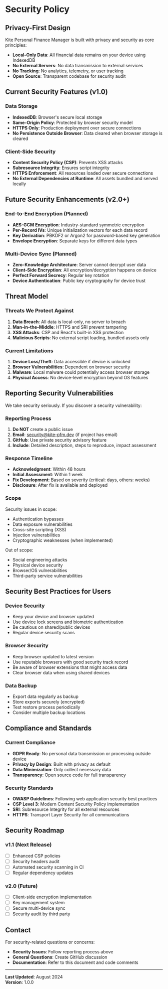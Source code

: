 # Security Policy

## Privacy-First Design

Kite Personal Finance Manager is built with privacy and security as core principles:

- **Local-Only Data**: All financial data remains on your device using IndexedDB
- **No External Servers**: No data transmission to external services
- **No Tracking**: No analytics, telemetry, or user tracking
- **Open Source**: Transparent codebase for security audit

## Current Security Features (v1.0)

### Data Storage
- **IndexedDB**: Browser's secure local storage
- **Same-Origin Policy**: Protected by browser security model
- **HTTPS Only**: Production deployment over secure connections
- **No Persistence Outside Browser**: Data cleared when browser storage is cleared

### Client-Side Security
- **Content Security Policy (CSP)**: Prevents XSS attacks
- **Subresource Integrity**: Ensures script integrity
- **HTTPS Enforcement**: All resources loaded over secure connections
- **No External Dependencies at Runtime**: All assets bundled and served locally

## Future Security Enhancements (v2.0+)

### End-to-End Encryption (Planned)
- **AES-GCM Encryption**: Industry-standard symmetric encryption
- **Per-Record IVs**: Unique initialization vectors for each data record
- **Key Derivation**: PBKDF2 or Argon2 for password-based key generation
- **Envelope Encryption**: Separate keys for different data types

### Multi-Device Sync (Planned)
- **Zero-Knowledge Architecture**: Server cannot decrypt user data
- **Client-Side Encryption**: All encryption/decryption happens on device
- **Perfect Forward Secrecy**: Regular key rotation
- **Device Authentication**: Public key cryptography for device trust

## Threat Model

### Threats We Protect Against
1. **Data Breach**: All data is local-only, no server to breach
2. **Man-in-the-Middle**: HTTPS and SRI prevent tampering
3. **XSS Attacks**: CSP and React's built-in XSS protection
4. **Malicious Scripts**: No external script loading, bundled assets only

### Current Limitations
1. **Device Loss/Theft**: Data accessible if device is unlocked
2. **Browser Vulnerabilities**: Dependent on browser security
3. **Malware**: Local malware could potentially access browser storage
4. **Physical Access**: No device-level encryption beyond OS features

## Reporting Security Vulnerabilities

We take security seriously. If you discover a security vulnerability:

### Reporting Process
1. **Do NOT** create a public issue
2. **Email**: security@kite-pfm.dev (if project has email)
3. **GitHub**: Use private security advisory feature
4. **Include**: Detailed description, steps to reproduce, impact assessment

### Response Timeline
- **Acknowledgment**: Within 48 hours
- **Initial Assessment**: Within 1 week
- **Fix Development**: Based on severity (critical: days, others: weeks)
- **Disclosure**: After fix is available and deployed

### Scope
Security issues in scope:
- Authentication bypasses
- Data exposure vulnerabilities  
- Cross-site scripting (XSS)
- Injection vulnerabilities
- Cryptographic weaknesses (when implemented)

Out of scope:
- Social engineering attacks
- Physical device security
- Browser/OS vulnerabilities
- Third-party service vulnerabilities

## Security Best Practices for Users

### Device Security
- Keep your device and browser updated
- Use device lock screens and biometric authentication
- Be cautious on shared/public devices
- Regular device security scans

### Browser Security
- Keep browser updated to latest version
- Use reputable browsers with good security track record
- Be aware of browser extensions that might access data
- Clear browser data when using shared devices

### Data Backup
- Export data regularly as backup
- Store exports securely (encrypted)
- Test restore process periodically
- Consider multiple backup locations

## Compliance and Standards

### Current Compliance
- **GDPR Ready**: No personal data transmission or processing outside device
- **Privacy by Design**: Built with privacy as default
- **Data Minimization**: Only collect necessary data
- **Transparency**: Open source code for full transparency

### Security Standards
- **OWASP Guidelines**: Following web application security best practices
- **CSP Level 3**: Modern Content Security Policy implementation
- **SRI**: Subresource Integrity for all external resources
- **HTTPS**: Transport Layer Security for all communications

## Security Roadmap

### v1.1 (Next Release)
- [ ] Enhanced CSP policies
- [ ] Security headers audit
- [ ] Automated security scanning in CI
- [ ] Regular dependency updates

### v2.0 (Future)
- [ ] Client-side encryption implementation
- [ ] Key management system
- [ ] Secure multi-device sync
- [ ] Security audit by third party

## Contact

For security-related questions or concerns:
- **Security Issues**: Follow reporting process above
- **General Questions**: Create GitHub discussion
- **Documentation**: Refer to this document and code comments

---

**Last Updated**: August 2024  
**Version**: 1.0.0